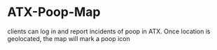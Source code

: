# ATX-Poop-Map
clients can log in and report incidents of poop in ATX. Once location is geolocated, the map will mark a poop icon
